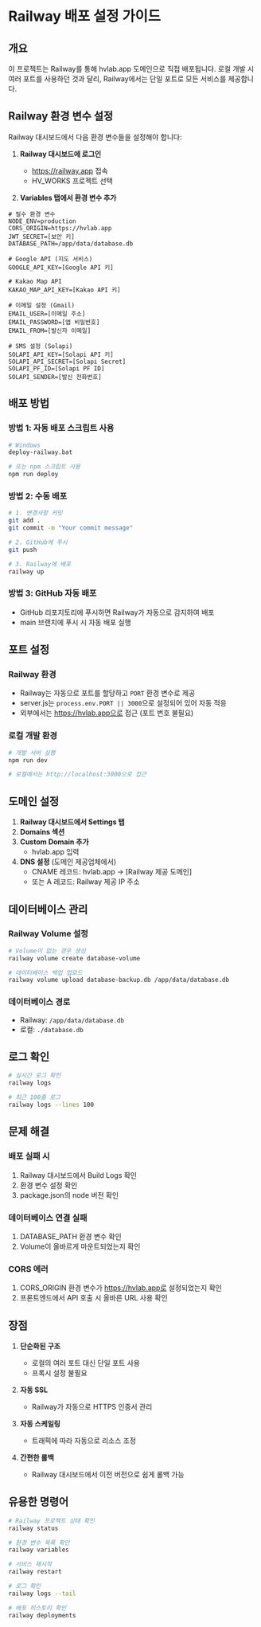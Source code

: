 # Railway 배포 설정 가이드

## 개요
이 프로젝트는 Railway를 통해 hvlab.app 도메인으로 직접 배포됩니다.
로컬 개발 시 여러 포트를 사용하던 것과 달리, Railway에서는 단일 포트로 모든 서비스를 제공합니다.

## Railway 환경 변수 설정

Railway 대시보드에서 다음 환경 변수들을 설정해야 합니다:

1. **Railway 대시보드에 로그인**
   - https://railway.app 접속
   - HV_WORKS 프로젝트 선택

2. **Variables 탭에서 환경 변수 추가**

```env
# 필수 환경 변수
NODE_ENV=production
CORS_ORIGIN=https://hvlab.app
JWT_SECRET=[보안 키]
DATABASE_PATH=/app/data/database.db

# Google API (지도 서비스)
GOOGLE_API_KEY=[Google API 키]

# Kakao Map API
KAKAO_MAP_API_KEY=[Kakao API 키]

# 이메일 설정 (Gmail)
EMAIL_USER=[이메일 주소]
EMAIL_PASSWORD=[앱 비밀번호]
EMAIL_FROM=[발신자 이메일]

# SMS 설정 (Solapi)
SOLAPI_API_KEY=[Solapi API 키]
SOLAPI_API_SECRET=[Solapi Secret]
SOLAPI_PF_ID=[Solapi PF ID]
SOLAPI_SENDER=[발신 전화번호]
```

## 배포 방법

### 방법 1: 자동 배포 스크립트 사용
```bash
# Windows
deploy-railway.bat

# 또는 npm 스크립트 사용
npm run deploy
```

### 방법 2: 수동 배포
```bash
# 1. 변경사항 커밋
git add .
git commit -m "Your commit message"

# 2. GitHub에 푸시
git push

# 3. Railway에 배포
railway up
```

### 방법 3: GitHub 자동 배포
- GitHub 리포지토리에 푸시하면 Railway가 자동으로 감지하여 배포
- main 브랜치에 푸시 시 자동 배포 실행

## 포트 설정

### Railway 환경
- Railway는 자동으로 포트를 할당하고 `PORT` 환경 변수로 제공
- server.js는 `process.env.PORT || 3000`으로 설정되어 있어 자동 적응
- 외부에서는 https://hvlab.app으로 접근 (포트 번호 불필요)

### 로컬 개발 환경
```bash
# 개발 서버 실행
npm run dev

# 로컬에서는 http://localhost:3000으로 접근
```

## 도메인 설정

1. **Railway 대시보드에서 Settings 탭**
2. **Domains 섹션**
3. **Custom Domain 추가**
   - hvlab.app 입력
4. **DNS 설정** (도메인 제공업체에서)
   - CNAME 레코드: hvlab.app → [Railway 제공 도메인]
   - 또는 A 레코드: Railway 제공 IP 주소

## 데이터베이스 관리

### Railway Volume 설정
```bash
# Volume이 없는 경우 생성
railway volume create database-volume

# 데이터베이스 백업 업로드
railway volume upload database-backup.db /app/data/database.db
```

### 데이터베이스 경로
- Railway: `/app/data/database.db`
- 로컬: `./database.db`

## 로그 확인

```bash
# 실시간 로그 확인
railway logs

# 최근 100줄 로그
railway logs --lines 100
```

## 문제 해결

### 배포 실패 시
1. Railway 대시보드에서 Build Logs 확인
2. 환경 변수 설정 확인
3. package.json의 node 버전 확인

### 데이터베이스 연결 실패
1. DATABASE_PATH 환경 변수 확인
2. Volume이 올바르게 마운트되었는지 확인

### CORS 에러
1. CORS_ORIGIN 환경 변수가 https://hvlab.app로 설정되었는지 확인
2. 프론트엔드에서 API 호출 시 올바른 URL 사용 확인

## 장점

1. **단순화된 구조**
   - 로컬의 여러 포트 대신 단일 포트 사용
   - 프록시 설정 불필요

2. **자동 SSL**
   - Railway가 자동으로 HTTPS 인증서 관리

3. **자동 스케일링**
   - 트래픽에 따라 자동으로 리소스 조정

4. **간편한 롤백**
   - Railway 대시보드에서 이전 버전으로 쉽게 롤백 가능

## 유용한 명령어

```bash
# Railway 프로젝트 상태 확인
railway status

# 환경 변수 목록 확인
railway variables

# 서비스 재시작
railway restart

# 로그 확인
railway logs --tail

# 배포 히스토리 확인
railway deployments
```